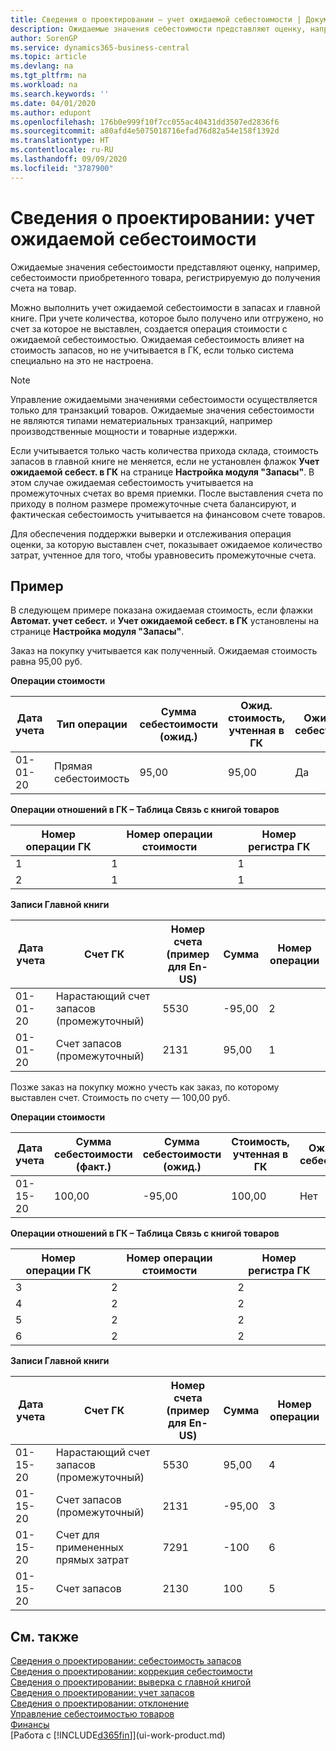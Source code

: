 ```yaml
---
title: Сведения о проектировании — учет ожидаемой себестоимости | Документация Майкрософт
description: Ожидаемые значения себестоимости представляют оценку, например, себестоимости приобретенного товара, регистрируемую до получения счета на товар.
author: SorenGP
ms.service: dynamics365-business-central
ms.topic: article
ms.devlang: na
ms.tgt_pltfrm: na
ms.workload: na
ms.search.keywords: ''
ms.date: 04/01/2020
ms.author: edupont
ms.openlocfilehash: 176b0e999f10f7cc055ac40431dd3507ed2836f6
ms.sourcegitcommit: a80afd4e5075018716efad76d82a54e158f1392d
ms.translationtype: HT
ms.contentlocale: ru-RU
ms.lasthandoff: 09/09/2020
ms.locfileid: "3787900"
---
```

# <a name="design-details-expected-cost-posting"></a>Сведения о проектировании: учет ожидаемой себестоимости
Ожидаемые значения себестоимости представляют оценку, например, себестоимости приобретенного товара, регистрируемую до получения счета на товар.  

 Можно выполнить учет ожидаемой себестоимости в запасах и главной книге. При учете количества, которое было получено или отгружено, но счет за которое не выставлен, создается операция стоимости с ожидаемой себестоимостью. Ожидаемая себестоимость влияет на стоимость запасов, но не учитывается в ГК, если только система специально на это не настроена.  

> [!NOTE]  
>  Управление ожидаемыми значениями себестоимости осуществляется только для транзакций товаров. Ожидаемые значения себестоимости не являются типами нематериальных транзакций, например производственные мощности и товарные издержки.  

 Если учитывается только часть количества прихода склада, стоимость запасов в главной книге не меняется, если не установлен флажок **Учет ожидаемой себест. в ГК** на странице **Настройка модуля "Запасы"**. В этом случае ожидаемая себестоимость учитывается на промежуточных счетах во время приемки. После выставления счета по приходу в полном размере промежуточные счета балансируют, и фактическая себестоимость учитывается на финансовом счете товаров.  

 Для обеспечения поддержки выверки и отслеживания операция оценки, за которую выставлен счет, показывает ожидаемое количество затрат, учтенное для того, чтобы уравновесить промежуточные счета.  

## <a name="example"></a>Пример  
 В следующем примере показана ожидаемая стоимость, если флажки **Автомат. учет себест.** и **Учет ожидаемой себест. в ГК** установлены на странице **Настройка модуля "Запасы"**.  

 Заказ на покупку учитывается как полученный. Ожидаемая стоимость равна 95,00 руб.  

 **Операции стоимости**  

|Дата учета|Тип операции|Сумма себестоимости (ожид.)|Ожид. стоимость, учтенная в ГК|Ожидаемая себестоимость|Номер товарной операции|Номер операции|  
|------------------|----------------|------------------------------|----------------------------------|-------------------|---------------------------|---------------|  
|01-01-20|Прямая себестоимость|95,00|95,00|Да|1|1|  

 **Операции отношений в ГК – Таблица Связь с книгой товаров**  

|Номер операции ГК|Номер операции стоимости|Номер регистра ГК|  
|--------------------|---------------------|-----------------------|  
|1|1|1|  
|2|1|1|  

 **Записи Главной книги**  

|Дата учета|Счет ГК|Номер счета (пример для En-US)|Сумма|Номер операции|  
|------------------|------------------|---------------------------------|------------|---------------|  
|01-01-20|Нарастающий счет запасов (промежуточный)|5530|-95,00|2|  
|01-01-20|Счет запасов (промежуточный)|2131|95,00|1|  

 Позже заказ на покупку можно учесть как заказ, по которому выставлен счет. Стоимость по счету — 100,00 руб.  

 **Операции стоимости**  

|Дата учета|Сумма себестоимости (факт.)|Сумма себестоимости (ожид.)|Стоимость, учтенная в ГК|Ожидаемая себестоимость|Номер товарной операции|Номер операции|  
|------------------|----------------------------|------------------------------|-------------------------|-------------------|---------------------------|---------------|  
|01-15-20|100,00|-95,00|100,00|Нет|1|2|  

 **Операции отношений в ГК – Таблица Связь с книгой товаров**  

|Номер операции ГК|Номер операции стоимости|Номер регистра ГК|  
|--------------------|---------------------|-----------------------|  
|3|2|2|  
|4|2|2|  
|5|2|2|  
|6|2|2|  

 **Записи Главной книги**  

|Дата учета|Счет ГК|Номер счета (пример для En-US)|Сумма|Номер операции|  
|------------------|------------------|---------------------------------|------------|---------------|  
|01-15-20|Нарастающий счет запасов (промежуточный)|5530|95,00|4|  
|01-15-20|Счет запасов (промежуточный)|2131|-95,00|3|  
|01-15-20|Счет для примененных прямых затрат|7291|-100|6|  
|01-15-20|Счет запасов|2130|100|5|  

## <a name="see-also"></a>См. также
 [Сведения о проектировании: себестоимость запасов](design-details-inventory-costing.md)   
 [Сведения о проектировании: коррекция себестоимости](design-details-cost-adjustment.md)   
 [Сведения о проектировании: выверка с главной книгой](design-details-reconciliation-with-the-general-ledger.md)   
 [Сведения о проектировании: учет запасов](design-details-inventory-posting.md)   
 [Сведения о проектировании: отклонение](design-details-variance.md)  
 [Управление себестоимостью товаров](finance-manage-inventory-costs.md)  
 [Финансы](finance.md)  
 [Работа с [!INCLUDE[d365fin](includes/d365fin_md.md)]](ui-work-product.md)
